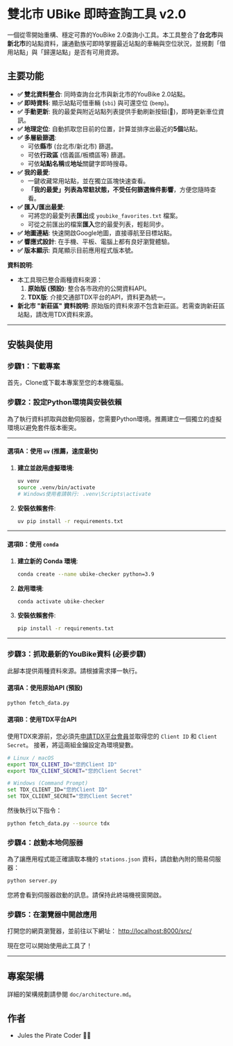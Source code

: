# 雙北市 UBike 即時查詢工具 v2.0

一個從零開始重構、穩定可靠的YouBike 2.0查詢小工具。本工具整合了**台北市**與**新北市**的站點資料，讓通勤族可即時掌握最近站點的車輛與空位狀況，並規劃「借用站點」與「歸還站點」是否有可用資源。

## 主要功能
- **✅ 雙北資料整合**: 同時查詢台北市與新北市的YouBike 2.0站點。
- **✅ 即時資料**: 顯示站點可借車輛 (`sbi`) 與可還空位 (`bemp`)。
- **✅ 手動更新**: 我的最愛與附近站點列表提供手動刷新按鈕(🔄)，即時更新車位資訊。
- **✅ 地理定位**: 自動抓取您目前的位置，計算並排序出最近的**5個**站點。
- **✅ 多層級篩選**:
    -   可依**縣市** (台北市/新北市) 篩選。
    -   可依**行政區** (信義區/板橋區等) 篩選。
    -   可依**站點名稱**或**地址**關鍵字即時搜尋。
- **✅ 我的最愛**:
    -   一鍵收藏常用站點，並在獨立區塊快速查看。
    -   **「我的最愛」列表為常駐狀態，不受任何篩選條件影響**，方便您隨時查看。
- **✅ 匯入/匯出最愛**:
    -   可將您的最愛列表**匯出**成 `youbike_favorites.txt` 檔案。
    -   可從之前匯出的檔案**匯入**您的最愛列表，輕鬆同步。
- **✅ 地圖連結**: 快速開啟Google地圖，直接導航至目標站點。
- **✅ 響應式設計**: 在手機、平板、電腦上都有良好瀏覽體驗。
- **✅ 版本顯示**: 頁尾顯示目前應用程式版本號。

**資料說明**:
- 本工具現已整合兩種資料來源：
    1.  **原始版 (預設)**: 整合各市政府的公開資料API。
    2.  **TDX版**: 介接交通部TDX平台的API，資料更為統一。
- **新北市 "新莊區" 資料說明**: 原始版的資料來源不包含新莊區。若需查詢新莊區站點，請改用TDX資料來源。

---

## 安裝與使用

### 步驟1：下載專案
首先，Clone或下載本專案至您的本機電腦。

### 步驟2：設定Python環境與安裝依賴
為了執行資料抓取與啟動伺服器，您需要Python環境。推薦建立一個獨立的虛擬環境以避免套件版本衝突。

---
#### **選項A：使用 `uv` (推薦，速度最快)**
1.  **建立並啟用虛擬環境**:
    ```bash
    uv venv
    source .venv/bin/activate
    # Windows使用者請執行: .venv\Scripts\activate
    ```
2.  **安裝依賴套件**:
    ```bash
    uv pip install -r requirements.txt
    ```

---
#### **選項B：使用 `conda`**
1.  **建立新的 Conda 環境**:
    ```bash
    conda create --name ubike-checker python=3.9
    ```
2.  **啟用環境**:
    ```bash
    conda activate ubike-checker
    ```
3.  **安裝依賴套件**:
    ```bash
    pip install -r requirements.txt
    ```
---

### 步驟3：抓取最新的YouBike資料 (必要步驟)
此腳本提供兩種資料來源。請根據需求擇一執行。

#### **選項A：使用原始API (預設)**
```bash
python fetch_data.py
```

#### **選項B：使用TDX平台API**
使用TDX來源前，您必須先[申請TDX平台會員](https://tdx.transportdata.tw/register)並取得您的 `Client ID` 和 `Client Secret`。
接著，將這兩組金鑰設定為環境變數。

```bash
# Linux / macOS
export TDX_CLIENT_ID="您的Client ID"
export TDX_CLIENT_SECRET="您的Client Secret"

# Windows (Command Prompt)
set TDX_CLIENT_ID="您的Client ID"
set TDX_CLIENT_SECRET="您的Client Secret"
```
然後執行以下指令：
```bash
python fetch_data.py --source tdx
```

### 步驟4：啟動本地伺服器
為了讓應用程式能正確讀取本機的 `stations.json` 資料，請啟動內附的簡易伺服器：
```bash
python server.py
```
您將會看到伺服器啟動的訊息。請保持此終端機視窗開啟。

### 步驟5：在瀏覽器中開啟應用
打開您的網頁瀏覽器，並前往以下網址：
[http://localhost:8000/src/](http://localhost:8000/src/)

現在您可以開始使用此工具了！

---

## 專案架構
詳細的架構規劃請參閱 `doc/architecture.md`。

## 作者
- Jules the Pirate Coder 🏴‍☠️
